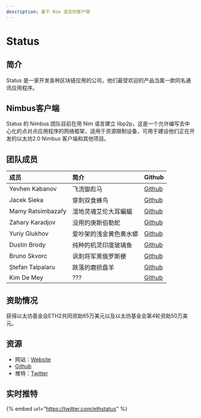 ```yaml
---
description: 基于 Nim 语言的客户端
---
```


# Status

## 简介

Status 是一家开发各种区块链应用的公司，他们最受欢迎的产品当属一款同名通讯应用程序。

## Nimbus客户端

Status 的 Nimbus 团队目前在用 Nim 语言建立 libp2p，这是一个允许编写去中心化的点对点应用程序的网络框架，适用于资源限制设备，可用于建设他们正在开发的以太坊2.0 Nimbus 客户端和其他项目。

## **团队成员**

| **成员** | 简介 | Github |
| :--- | :--- | :--- |
| Yevhen Kabanov | 飞流御彪马 | [Github](https://github.com/cheatfate) |
| Jacek Sieka | 穿刺双食蜂鸟 | [Github](https://github.com/arnetheduck) |
| Mamy Ratsimbazafy | 湿地灵魂艾伦大耳蝙蝠 | [Github](https://github.com/mratsim) |
| Zahary Karadjov | 没用的庚斯伯勒蛇 | [Github](https://github.com/zah) |
| Yuriy Glukhov | 爱吵架的浅金黄色黄水蟒 | [Github](https://github.com/yglukhov) |
| Dustin Brody | 纯种的机灵印度玻璃鱼 | [Github](https://github.com/tersec) |
| Bruno Skvorc | 讽刺将军黑俄罗斯梗 | [Github](https://github.com/swader) |
| Ștefan Talpalaru | 跌落的磨损盘羊 | [Github](https://github.com/stefantalpalaru) |
| Kim De Mey | ??? | [Github](https://github.com/kdeme) |

## **资助情况**

获得以太坊基金会ETH2共同资助65万美元以及以太坊基金会第4轮资助50万美元。

## 资源

* 网站：[Website](https://nimbus.status.im/)
* [Github](https://github.com/status-im/nimbus)
* 推特：[Twitter](https://twitter.com/ethstatus)

## 实时推特

{% embed url="https://twitter.com/ethstatus" %}



